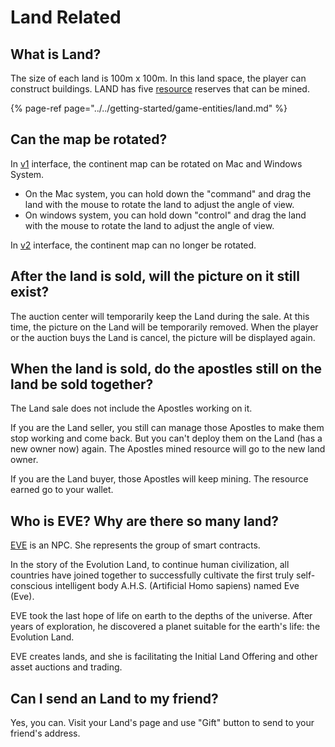 # Land Related

## What is Land?

The size of each land is 100m x 100m. In this land space, the player can construct buildings. LAND has five [resource](land-related.md) reserves that can be mined.

{% page-ref page="../../getting-started/game-entities/land.md" %}

## Can the map be rotated?

In [v1](https://v1.evolution.land) interface, the continent map can be rotated on Mac and Windows System.

* On the Mac system, you can hold down the "command" and drag the land with the mouse to rotate the land to adjust the angle of view.
* On windows system, you can hold down "control" and drag the land with the mouse to rotate the land to adjust the angle of view.

In [v2](https://evolution.land) interface, the continent map can no longer be rotated.

## After the land is sold, will the picture on it still exist?

The auction center will temporarily keep the Land during the sale. At this time, the picture on the Land will be temporarily removed. When the player or the auction buys the Land is cancel, the picture will be displayed again.

## When the land is sold, do the apostles still on the land be sold together?

The Land sale does not include the Apostles working on it.

If you are the Land seller, you still can manage those Apostles to make them stop working and come back. But you can't deploy them on the Land \(has a new owner now\) again. The Apostles mined resource will go to the new land owner.

If you are the Land buyer, those Apostles will keep mining. The resource earned go to your wallet.

## Who is EVE? Why are there so many land?

[EVE](../../) is an NPC. She represents the group of smart contracts.

In the story of the Evolution Land, to continue human civilization, all countries have joined together to successfully cultivate the first truly self-conscious intelligent body A.H.S. \(Artificial Homo sapiens\) named Eve \(Eve\).

EVE took the last hope of life on earth to the depths of the universe. After years of exploration, he discovered a planet suitable for the earth's life: the Evolution Land.

EVE creates lands, and she is facilitating the Initial Land Offering and other asset auctions and trading.

## Can I send an Land to my friend?

Yes, you can. Visit your Land's page and use "Gift" button to send to your friend's address.


